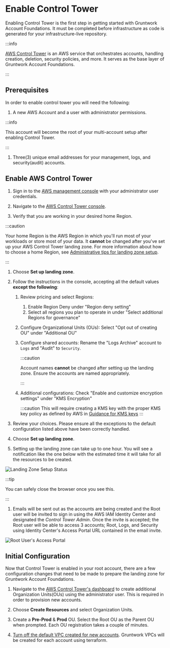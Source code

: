 # Enable Control Tower

Enabling Control Tower is the first step in getting started with Gruntwork Account Foundations. It must be completed
before infrastructure as code is generated for your infrastructure-live repository.

:::info

[AWS Control Tower](https://docs.aws.amazon.com/controltower/latest/userguide/what-is-control-tower.html) is an AWS service
that orchestrates accounts, handling creation, deletion, security policies, and more. It serves as the base layer of
Gruntwork Account Foundations.

:::

## Prerequisites

In order to enable control tower you will need the following:

1. A new AWS Account and a user with administrator permissions.

:::info

This account will become the root of your multi-account setup after enabling Control Tower.

:::

1. Three(3) unique email addresses for your management, logs, and security(audit) accounts.


## Enable AWS Control Tower

1. Sign in to the [AWS management console](https://console.aws.amazon.com) with your administrator user credentials.

1. Navigate to the [AWS Control Tower console](https://console.aws.amazon.com/controltower).

1. Verify that you are working in your desired home Region.

  :::caution

  Your home Region is the AWS Region in which you'll run most of your workloads or store most of your data. It **cannot** be changed after you've set up your AWS Control Tower landing zone. For more information about how to choose a home Region, see [Administrative tips for landing zone setup](https://docs.aws.amazon.com/controltower/latest/userguide/tips-for-admin-setup.html).

  :::

1. Choose **Set up landing zone**.

1. Follow the instructions in the console, accepting all the default values **except the following**:

   1. Review pricing and select Regions:
      1. Enable Region Deny under "Region deny setting"
      1. Select all regions you plan to operate in under "Select additional Regions for governance"

   1. Configure Organizational Units (OUs): Select "Opt out of creating OU" under "Additional OU"

   1. Configure shared accounts: Rename the "Logs Archive" account to `Logs` and "Audit" to `Security`.

      :::caution

      Account names **cannot** be changed after setting up the landing zone. Ensure the accounts are named appropriately.

      :::
   1. Additional configurations: Check "Enable and customize encryption settings" under "KMS Encryption"

      :::caution
      This will require creating a KMS key with the proper KMS key policy as defined by AWS in [Guidance for KMS keys](https://docs.aws.amazon.com/en_us/controltower/latest/userguide//kms-guidance.html)
      :::

1. Review your choices. Please ensure all the exceptions to the default configuration listed above have been correctly handled.

1. Choose **Set up landing zone**.

1. Setting up the landing zone can take up to one hour. You will see a notification like the one below with the estimated time it will take for all the resources to be created.

  ![Landing Zone Setup Status](/img/devops-foundations/account/control-tower-setup-status.png)

  :::tip

  You can safely close the browser once you see this.

  :::

1. Emails will be sent out as the accounts are being created and the Root user will be invited to sign in using the AWS IAM Identity Center and designated the *Control Tower Admin*. Once the invite is accepted; the Root user will be able to access 3 accounts; Root, Logs, and Security using Identity Center's Access Portal URL contained in the email invite.

  ![Root User's Access Portal](/img/devops-foundations/account/root-user-access-portal.png)

## Initial Configuration

Now that Control Tower is enabled in your root account, there are a few configuration changes that need to be made to
prepare the landing zone for Gruntwork Account Foundations.

1. Navigate to the [AWS Control Tower's dashboard](https://console.aws.amazon.com/controltower/home/organization) to create additional Organization Units(OUs) using the administrator user. This is required in order to provision new accounts.

  1. Choose **Create Resources** and select Organization Units.
  1. Create a **Pre-Prod** & **Prod** OU. Select the Root OU as the Parent OU when prompted. Each OU registration takes a couple of minutes.

1. [Turn off the default VPC created for new accounts](https://docs.aws.amazon.com/controltower/latest/userguide/configure-without-vpc.html#create-without-vpc). Gruntwork VPCs will be created for each account using terraform.



<!-- ##DOCS-SOURCER-START
{
  "sourcePlugin": "local-copier",
  "hash": "6296b26a997220ebaa9331a3ca7e2382"
}
##DOCS-SOURCER-END -->
